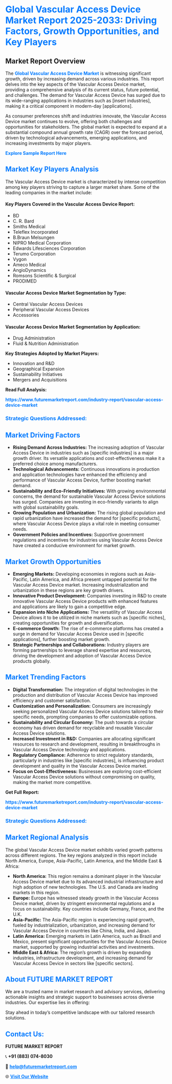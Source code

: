 <h1 style="color: #007BFF;">Global Vascular Access Device Market Report 2025-2033: Driving Factors, Growth Opportunities, and Key Players</h1>

<section id="overview">
<h2>Market Report Overview</h2>
<p>The <a href="https://www.futuremarketreport.com/industry-report/vascular-access-device-market" style="color: #007BFF; text-decoration: none;"><strong>Global Vascular Access Device Market</strong></a> is witnessing significant growth, driven by increasing demand across various industries. This report delves into the key aspects of the Vascular Access Device market, providing a comprehensive analysis of its current status, future potential, and challenges. The demand for Vascular Access Device has surged due to its wide-ranging applications in industries such as [insert industries], making it a critical component in modern-day [applications].</p>
<p>As consumer preferences shift and industries innovate, the Vascular Access Device market continues to evolve, offering both challenges and opportunities for stakeholders. The global market is expected to expand at a substantial compound annual growth rate (CAGR) over the forecast period, driven by technological advancements, emerging applications, and increasing investments by major players.</p>
</section>

<section id="overview">
<p><a href="https://www.futuremarketreport.com/request-sample/reportId=106007" style="color: #007BFF; text-decoration: none;"><strong>Explore Sample Report Here</strong></a></p>
</section>

<section id="key-players">
<h2 style="color: #007BFF;">Market Key Players Analysis</h2>
<p>The Vascular Access Device market is characterized by intense competition among key players striving to capture a larger market share. Some of the leading companies in the market include:</p>
<h4>Key Players Covered in the Vascular Access Device Report:</h4>
<ul><li>BD</li><li>C. R. Bard</li><li>Smiths Medical</li><li>Teleflex Incorporated</li><li>B.Braun Melsungen</li><li>NIPRO Medical Corporation</li><li>Edwards Lifesciences Corporation</li><li>Terumo Corporation</li><li>Vygon</li><li>Ameco Medical</li><li>AngioDynamics</li><li>Romsons Scientific &amp; Surgical</li><li>PRODIMED</li></ul>
<h4>Vascular Access Device Market Segmentation by Type:</h4>
<ul><li>Central Vascular Access Devices</li><li>Peripheral Vascular Access Devices</li><li>Accessories</li></ul>

<h4>Vascular Access Device Market Segmentation by Application:</h4>
<ul><li>Drug Administration</li><li>Fluid &amp; Nutrition Administration</li></ul>
<p><strong>Key Strategies Adopted by Market Players:</strong></p>
<ul>
<li>Innovation and R&D</li>
<li>Geographical Expansion</li>
<li>Sustainability Initiatives</li>
<li>Mergers and Acquisitions</li>
</ul>
</section>

<section>
<p><strong>Read Full Analysis: </strong></p><a href="https://www.futuremarketreport.com/industry-report/vascular-access-device-market" style="color: #007BFF; text-decoration: none;"><strong>https://www.futuremarketreport.com/industry-report/vascular-access-device-market</strong></a>
<h3 style="color: #007BFF;">Strategic Questions Addressed:</h3>
</section>

<section id="driving-factors">
<h2 style="color: #007BFF;">Market Driving Factors</h2>
<ul>
<li><strong>Rising Demand Across Industries:</strong> The increasing adoption of Vascular Access Device in industries such as [specific industries] is a major growth driver. Its versatile applications and cost-effectiveness make it a preferred choice among manufacturers.</li>
<li><strong>Technological Advancements:</strong> Continuous innovations in production and application technologies have enhanced the efficiency and performance of Vascular Access Device, further boosting market demand.</li>
<li><strong>Sustainability and Eco-Friendly Initiatives:</strong> With growing environmental concerns, the demand for sustainable Vascular Access Device solutions has surged. Companies are investing in eco-friendly variants to align with global sustainability goals.</li>
<li><strong>Growing Population and Urbanization:</strong> The rising global population and rapid urbanization have increased the demand for [specific products], where Vascular Access Device plays a vital role in meeting consumer needs.</li>
<li><strong>Government Policies and Incentives:</strong> Supportive government regulations and incentives for industries using Vascular Access Device have created a conducive environment for market growth.</li>
</ul>
</section>

<section id="growth-opportunities">
<h2 style="color: #007BFF;">Market Growth Opportunities</h2>
<ul>
<li><strong>Emerging Markets:</strong> Developing economies in regions such as Asia-Pacific, Latin America, and Africa present untapped potential for the Vascular Access Device market. Increasing industrialization and urbanization in these regions are key growth drivers.</li>
<li><strong>Innovative Product Development:</strong> Companies investing in R&D to create innovative Vascular Access Device products with enhanced features and applications are likely to gain a competitive edge.</li>
<li><strong>Expansion into Niche Applications:</strong> The versatility of Vascular Access Device allows it to be utilized in niche markets such as [specific niches], creating opportunities for growth and diversification.</li>
<li><strong>E-commerce Growth:</strong> The rise of e-commerce platforms has created a surge in demand for Vascular Access Device used in [specific applications], further boosting market growth.</li>
<li><strong>Strategic Partnerships and Collaborations:</strong> Industry players are forming partnerships to leverage shared expertise and resources, driving the development and adoption of Vascular Access Device products globally.</li>
</ul>
</section>

<section id="trending-factors">
<h2 style="color: #007BFF;">Market Trending Factors</h2>
<ul>
<li><strong>Digital Transformation:</strong> The integration of digital technologies in the production and distribution of Vascular Access Device has improved efficiency and customer satisfaction.</li>
<li><strong>Customization and Personalization:</strong> Consumers are increasingly seeking personalized Vascular Access Device solutions tailored to their specific needs, prompting companies to offer customizable options.</li>
<li><strong>Sustainability and Circular Economy:</strong> The push towards a circular economy has driven demand for recyclable and reusable Vascular Access Device solutions.</li>
<li><strong>Increased Investment in R&D:</strong> Companies are allocating significant resources to research and development, resulting in breakthroughs in Vascular Access Device technology and applications.</li>
<li><strong>Regulatory Compliance:</strong> Adherence to strict regulatory standards, particularly in industries like [specific industries], is influencing product development and quality in the Vascular Access Device market.</li>
<li><strong>Focus on Cost-Effectiveness:</strong> Businesses are exploring cost-efficient Vascular Access Device solutions without compromising on quality, making the market more competitive.</li>
</ul>
</section>

<section>
<p><strong>Get Full Report: </strong></p><a href="https://www.futuremarketreport.com/industry-report/vascular-access-device-market" style="color: #007BFF; text-decoration: none;"><strong>https://www.futuremarketreport.com/industry-report/vascular-access-device-market</strong></a>
<h3 style="color: #007BFF;">Strategic Questions Addressed:</h3>
</section>


<section id="regional-analysis">
<h2 style="color: #007BFF;">Market Regional Analysis</h2>
<p>The global Vascular Access Device market exhibits varied growth patterns across different regions. The key regions analyzed in this report include North America, Europe, Asia-Pacific, Latin America, and the Middle East & Africa:</p>
<ul>
<li><strong>North America:</strong> This region remains a dominant player in the Vascular Access Device market due to its advanced industrial infrastructure and high adoption of new technologies. The U.S. and Canada are leading markets in this region.</li>
<li><strong>Europe:</strong> Europe has witnessed steady growth in the Vascular Access Device market, driven by stringent environmental regulations and a focus on sustainability. Key countries include Germany, France, and the U.K.</li>
<li><strong>Asia-Pacific:</strong> The Asia-Pacific region is experiencing rapid growth, fueled by industrialization, urbanization, and increasing demand for Vascular Access Device in countries like China, India, and Japan.</li>
<li><strong>Latin America:</strong> Emerging markets in Latin America, such as Brazil and Mexico, present significant opportunities for the Vascular Access Device market, supported by growing industrial activities and investments.</li>
<li><strong>Middle East & Africa:</strong> The region’s growth is driven by expanding industries, infrastructure development, and increasing demand for Vascular Access Device in sectors like [specific sectors].</li>
</ul>
</section>

<footer>
<h2 style="color: #007BFF;">About FUTURE MARKET REPORT</h2>
<p>We are a trusted name in market research and advisory services, delivering actionable insights and strategic support to businesses across diverse industries. Our expertise lies in offering:</p>

<p>Stay ahead in today’s competitive landscape with our tailored research solutions.</p>

<h2 style="color: #007BFF;">Contact Us:</h2>
<p><strong>FUTURE MARKET REPORT</strong></p>
<p>📞 <strong>+91 (883) 074-8030</strong></p>
<p>📧 <strong><a href="mailto:help@futuremarketreport.com" style="color: #007BFF;">help@futuremarketreport.com</a></strong></p>
<p>🌐 <strong><a href="https://www.futuremarketreport.com/" style="color: #007BFF;">Visit Our Website</a></strong></p>
</footer>